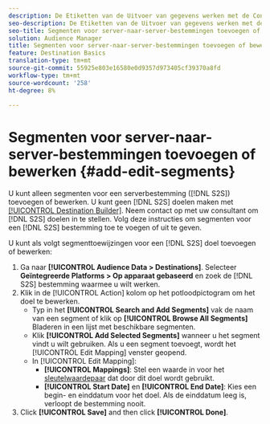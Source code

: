 ```yaml
---
description: De Etiketten van de Uitvoer van gegevens werken met de Controles van de Uitvoer u op een gegevensbron plaatst. De Etiketten van de Uitvoer van gegevens verhinderen u beperkte eigenschappen aan een segment toe te voegen en segmentgegevens naar een bestemming te verzenden. U kunt meerdere exportlabels instellen op een nieuw of bestaand cookie- of URL-doel.
seo-description: De Etiketten van de Uitvoer van gegevens werken met de Controles van de Uitvoer u op een gegevensbron plaatst. De Etiketten van de Uitvoer van gegevens verhinderen u beperkte eigenschappen aan een segment toe te voegen en segmentgegevens naar een bestemming te verzenden. U kunt meerdere exportlabels instellen op een nieuw of bestaand cookie- of URL-doel.
seo-title: Segmenten voor server-naar-server-bestemmingen toevoegen of bewerken
solution: Audience Manager
title: Segmenten voor server-naar-server-bestemmingen toevoegen of bewerken
feature: Destination Basics
translation-type: tm+mt
source-git-commit: 55925e803e16580e0d9357d973405cf39370a8fd
workflow-type: tm+mt
source-wordcount: '258'
ht-degree: 8%

---
```



# Segmenten voor server-naar-server-bestemmingen toevoegen of bewerken {#add-edit-segments}

U kunt alleen segmenten voor een serverbestemming ([!DNL S2S]) toevoegen of bewerken. U kunt geen [!DNL S2S] doelen maken met [[!UICONTROL Destination Builder]](/help/using/features/destinations/destination-builder.md). Neem contact op met uw consultant om [!DNL S2S] doelen in te stellen. Volg deze instructies om segmenten voor een [!DNL S2S] bestemming toe te voegen of uit te geven.

<!-- destination-s2s-edit.xml -->

U kunt als volgt segmenttoewijzingen voor een [!DNL S2S] doel toevoegen of bewerken:

1. Ga naar **[!UICONTROL Audience Data > Destinations]**. Selecteer **Geïntegreerde Platforms > Op apparaat gebaseerd** en zoek de [!DNL S2S] bestemming waarmee u wilt werken.
2. Klik in de [!UICONTROL Action] kolom op het potloodpictogram om het doel te bewerken.
   * Typ in het **[!UICONTROL Search and Add Segments]** vak de naam van een segment of klik op **[!UICONTROL Browse All Segments]** Bladeren in een lijst met beschikbare segmenten.
   * Klik **[!UICONTROL Add Selected Segments]** wanneer u het segment vindt u wilt gebruiken. Als u een segment toevoegt, wordt het [!UICONTROL Edit Mapping] venster geopend.
   * In [!UICONTROL Edit Mapping]:
      * **[!UICONTROL Mappings]**: Stel een waarde in voor het [sleutelwaardepaar](../../features/destinations/key-value-pairs.md) dat door dit doel wordt gebruikt.
      * **[!UICONTROL Start Date]** en **[!UICONTROL End Date]**: Kies een begin- en einddatum voor het doel. Als de einddatum leeg is, verloopt de bestemming nooit.
3. Click **[!UICONTROL Save]** and then click **[!UICONTROL Done]**.
